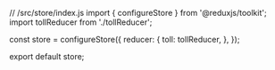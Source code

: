 // /src/store/index.js
import { configureStore } from '@reduxjs/toolkit';
import tollReducer from './tollReducer';

const store = configureStore({
  reducer: {
    toll: tollReducer,
  },
});

export default store;
